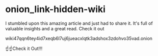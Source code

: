 # onion_link-hidden-wiki
I stumbled upon this amazing article and just had to share it. It's full of valuable insights and a great read. Check it out

wiki47qqn6tey4id7xeqb6l7uj6jueacxlqtk3adshox3zdohvo35vad.onion

☝☝Check it Out!!!

